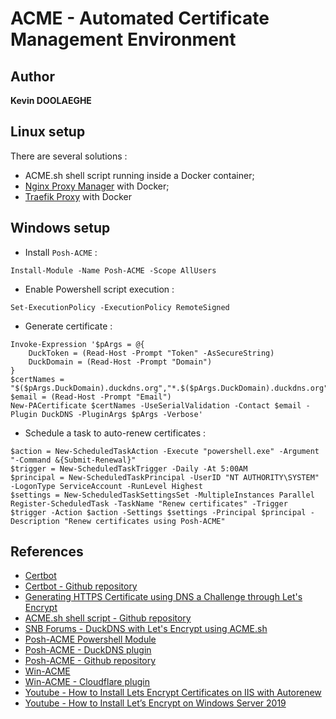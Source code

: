 # ACME - Automated Certificate Management Environment

## Author

**Kevin DOOLAEGHE**

## Linux setup

There are several solutions :
* ACME.sh shell script running inside a Docker container;
* [Nginx Proxy Manager](https://nginxproxymanager.com/) with Docker;
* [Traefik Proxy](https://doc.traefik.io/traefik/) with Docker

## Windows setup

* Install `Posh-ACME` :
```
Install-Module -Name Posh-ACME -Scope AllUsers
```

* Enable Powershell script execution :
```
Set-ExecutionPolicy -ExecutionPolicy RemoteSigned
```

* Generate certificate :
```
Invoke-Expression '$pArgs = @{
    DuckToken = (Read-Host -Prompt "Token" -AsSecureString)
    DuckDomain = (Read-Host -Prompt "Domain")
}
$certNames = "$($pArgs.DuckDomain).duckdns.org","*.$($pArgs.DuckDomain).duckdns.org"
$email = (Read-Host -Prompt "Email")
New-PACertificate $certNames -UseSerialValidation -Contact $email -Plugin DuckDNS -PluginArgs $pArgs -Verbose'
```

* Schedule a task to auto-renew certificates :
```
$action = New-ScheduledTaskAction -Execute "powershell.exe" -Argument "-Command &{Submit-Renewal}"
$trigger = New-ScheduledTaskTrigger -Daily -At 5:00AM
$principal = New-ScheduledTaskPrincipal -UserID "NT AUTHORITY\SYSTEM" -LogonType ServiceAccount -RunLevel Highest
$settings = New-ScheduledTaskSettingsSet -MultipleInstances Parallel
Register-ScheduledTask -TaskName "Renew certificates" -Trigger $trigger -Action $action -Settings $settings -Principal $principal -Description "Renew certificates using Posh-ACME"
```

## References

* [Certbot](https://certbot.eff.org/)
* [Certbot - Github repository](https://github.com/certbot/certbot)
* [Generating HTTPS Certificate using DNS a Challenge through Let's Encrypt](https://web.navan.dev/posts/2020-11-17-Lets-Encrypt-DuckDns.html)
* [ACME.sh shell script - Github repository](https://github.com/acmesh-official/acme.sh)
* [SNB Forums - DuckDNS with Let's Encrypt using ACME.sh](https://www.snbforums.com/threads/duckdns-with-letsencrypt.86114/)
* [Posh-ACME Powershell Module](https://poshac.me/)
* [Posh-ACME - DuckDNS plugin](https://poshac.me/docs/v4/Plugins/DuckDNS/)
* [Posh-ACME - Github repository](https://github.com/rmbolger/Posh-ACME)
* [Win-ACME](https://www.win-acme.com/)
* [Win-ACME - Cloudflare plugin](https://www.win-acme.com/reference/plugins/validation/dns/cloudflare)
* [Youtube - How to Install Lets Encrypt Certificates on IIS with Autorenew](https://www.youtube.com/watch?v=vbk5kUT7GeY)
* [Youtube - How to Install Let’s Encrypt on Windows Server 2019](https://www.youtube.com/watch?v=XA5Hn9Ifnd4)
